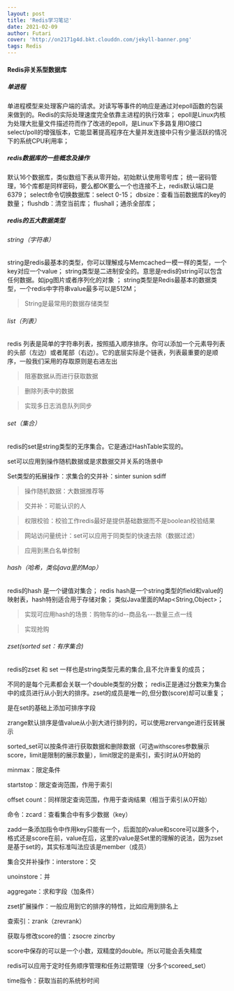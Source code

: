 ```yaml
---
layout: post
title: 'Redis学习笔记'
date: 2021-02-09
author: Futari
cover: 'http://on2171g4d.bkt.clouddn.com/jekyll-banner.png'
tags: Redis
---
```




#### Redis非关系型数据库

##### 单进程

单进程模型来处理客户端的请求。对读写等事件的响应是通过对epoll函数的包装来做到的。Redis的实际处理速度完全依靠主进程的执行效率；
epoll是Linux内核为处理大批量文件描述符而作了改进的epoll，是Linux下多路复用IO接口select/poll的增强版本，它能显著提高程序在大量并发连接中只有少量活跃的情况下的系统CPU利用率；

##### redis数据库的一些概念及操作

默认16个数据库，类似数组下表从零开始，初始默认使用零号库；
统一密码管理，16个库都是同样密码，要么都OK要么一个也连接不上，redis默认端口是6379；
select命令切换数据库：select 0-15；
dbsize：查看当前数据库的key的数量；
flushdb：清空当前库；
flushall；通杀全部库；

##### redis的五大数据类型

###### string（字符串）

string是redis最基本的类型，你可以理解成与Memcached一模一样的类型，一个key对应一个value；
string类型是二进制安全的。意思是redis的string可以包含任何数据。如jpg图片或者序列化的对象 ；
string类型是Redis最基本的数据类型，一个redis中字符串value最多可以是512M；

>String是最常用的数据存储类型

###### list（列表）

redis 列表是简单的字符串列表，按照插入顺序排序。你可以添加一个元素导列表的头部（左边）或者尾部（右边）。它的底层实际是个链表，列表最重要的是顺序，一般我们采用的存取原则是右进左出

>阻塞数据从而进行获取数据

>删除列表中的数据

>实现多日志消息队列同步



###### set（集合）

redis的set是string类型的无序集合。它是通过HashTable实现的。

set可以应用到操作随机数据或是求数据交并关系的场景中

Set类型的拓展操作：求集合的交并补：sinter          sunion           sdiff

>操作随机数据：大数据推荐等

>交并补：可能认识的人

>权限校验：校验工作redis最好是提供基础数据而不是boolean校验结果

>网站访问量统计：set可以应用于同类型的快速去除（数据过滤）

> 应用到黑白名单控制

###### hash（哈希，类似java里的Map）

redis的hash 是一个键值对集合；
redis hash是一个string类型的field和value的映射表，hash特别适合用于存储对象；
类似Java里面的Map<String,Object>；

> 实现可应用hash的场景：购物车的id--商品名---数量三点一线

>实现抢购

###### zset(sorted set：有序集合)

redis的zset 和 set 一样也是string类型元素的集合,且不允许重复的成员；

不同的是每个元素都会关联一个double类型的分数；
redis正是通过分数来为集合中的成员进行从小到大的排序。zset的成员是唯一的,但分数(score)却可以重复；

是在set的基础上添加可排序字段



zrange默认排序是值value从小到大进行排列的，可以使用zrervange进行反转展示

sorted_set可以按条件进行获取数据和删除数据（可选withscores参数展示score，limit是限制的展示数量），limit限定的是索引，索引时从0开始的

minmax：限定条件

startstop：限定查询范围，作用于索引

offset count：同样限定查询范围，作用于查询结果（相当于索引从0开始）

命令：zcard：查看集合中有多少数据（key）

zadd一条添加指令中作用key只能有一个，后面加的value和score可以跟多个，格式还是score在前，value在后，这里的value是Set里的理解的说法，因为zset是基于set的，其实标准叫法应该是member（成员）



集合交并补操作：interstore：交

unoinstore：并

aggregate：求和字段（加条件）



zset扩展操作：一般应用到它的排序的特性，比如应用到排名上

查索引：zrank（zrevrank）

获取与修改score的值：zsocre          zincrby



score中保存的可以是一个小数，双精度的double。所以可能会丢失精度



redis可以应用于定时任务顺序管理和任务过期管理（分多个scoreed_set）

time指令：获取当前的系统秒时间